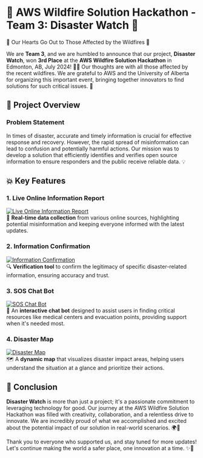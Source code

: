 # 🌟 AWS Wildfire Solution Hackathon - Team 3: Disaster Watch 🌟

🙏 Our Hearts Go Out to Those Affected by the Wildfires 🙏

We are **Team 3**, and we are humbled to announce that our project, **Disaster Watch**, won **3rd Place** at the **AWS Wildfire Solution Hackathon** in Edmonton, AB, July 2024! 🥉✨ Our thoughts are with all those affected by the recent wildfires. We are grateful to AWS and the University of Alberta for organizing this important event, bringing together innovators to find solutions for such critical issues. 💖

## 🎯 Project Overview

### Problem Statement

In times of disaster, accurate and timely information is crucial for effective response and recovery. However, the rapid spread of misinformation can lead to confusion and potentially harmful actions. Our mission was to develop a solution that efficiently identifies and verifies open source information to ensure responders and the public receive reliable data. 💡

## 💥 Key Features

### 1. Live Online Information Report
[![Live Online Information Report](https://raw.githubusercontent.com/RonggangCui/AWS-Wildfire-Solution-Hackathon/main/assets/S1.jpg)](https://raw.githubusercontent.com/RonggangCui/AWS-Wildfire-Solution-Hackathon/main/assets/S1.jpg)  
📡 **Real-time data collection** from various online sources, highlighting potential misinformation and keeping everyone informed with the latest updates.

### 2. Information Confirmation
[![Information Confirmation](https://raw.githubusercontent.com/RonggangCui/AWS-Wildfire-Solution-Hackathon/main/assets/S2.jpg)](https://raw.githubusercontent.com/RonggangCui/AWS-Wildfire-Solution-Hackathon/main/assets/S2.jpg)  
🔍 **Verification tool** to confirm the legitimacy of specific disaster-related information, ensuring accuracy and trust.

### 3. SOS Chat Bot
[![SOS Chat Bot](https://raw.githubusercontent.com/RonggangCui/AWS-Wildfire-Solution-Hackathon/main/assets/S3.jpg)](https://raw.githubusercontent.com/RonggangCui/AWS-Wildfire-Solution-Hackathon/main/assets/S3.jpg)  
🤖 An **interactive chat bot** designed to assist users in finding critical resources like medical centers and evacuation points, providing support when it's needed most.

### 4. Disaster Map
[![Disaster Map](https://raw.githubusercontent.com/RonggangCui/AWS-Wildfire-Solution-Hackathon/main/assets/S4.jpg)](https://raw.githubusercontent.com/RonggangCui/AWS-Wildfire-Solution-Hackathon/main/assets/S4.jpg)  
🗺️ A **dynamic map** that visualizes disaster impact areas, helping users understand the situation at a glance and prioritize their actions.

## 🚀 Conclusion

**Disaster Watch** is more than just a project; it's a passionate commitment to leveraging technology for good. Our journey at the AWS Wildfire Solution Hackathon was filled with creativity, collaboration, and a relentless drive to innovate. We are incredibly proud of what we accomplished and excited about the potential impact of our solution in real-world scenarios. 🌍💪

Thank you to everyone who supported us, and stay tuned for more updates! Let's continue making the world a safer place, one innovation at a time. ✨🙌
